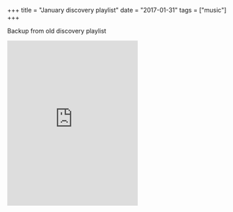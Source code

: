 +++
title = "January discovery playlist"
date = "2017-01-31"
tags = ["music"]
+++

Backup from old discovery playlist

<iframe src="https://open.spotify.com/embed/user/11130977231/playlist/1NfieFz6VJl3D0Ils1PZ9N" width="300" height="380" frameborder="0" allowtransparency="true" allow="encrypted-media"></iframe>
